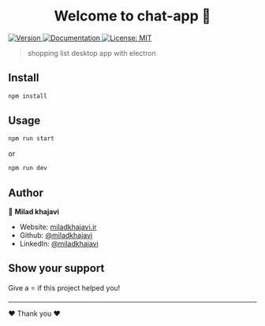<h1 align="center">Welcome to chat-app 👋</h1>
<p>
  <a href="https://www.npmjs.com/package/chat-app" target="_blank">
    <img alt="Version" src="https://img.shields.io/npm/v/chat-app.svg">
  </a>
  <a href="https://github.com/miladkhajavi/socket.io-chat-app" target="_blank">
    <img alt="Documentation" src="https://img.shields.io/badge/documentation-yes-brightgreen.svg" />
  </a>
  <a href="#" target="_blank">
    <img alt="License: MIT" src="https://img.shields.io/badge/License-MIT-yellow.svg" />
  </a>
</p>

> shopping list desktop app with electron

## Install

```sh
npm install
```

## Usage

```sh
npm run start
```
or

```sh
npm run dev
```

## Author

👤 **Milad khajavi**

* Website: [miladkhajavi.ir](https://miladkhajavi.ir)
* Github: [@miladkhajavi](https://github.com/miladkhajavi)
* LinkedIn: [@miladkhajavi](https://linkedin.com/in/miladkhajavi)

## Show your support

Give a ⭐️ if this project helped you!

***

 ❤️ Thank you ❤️
